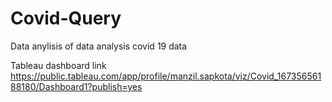 # Covid-Query

Data anylisis of data analysis covid 19 data


Tableau dashboard link
https://public.tableau.com/app/profile/manzil.sapkota/viz/Covid_16735656188180/Dashboard1?publish=yes
